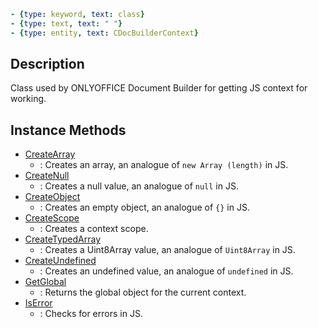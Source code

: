 ```yml signature
- {type: keyword, text: class}
- {type: text, text: " "}
- {type: entity, text: CDocBuilderContext}
```

## Description

Class used by ONLYOFFICE Document Builder for getting JS context for working.

## Instance Methods

<references>

- [CreateArray](CreateArray.md)
  - : Creates an array, an analogue of `new Array (length)` in JS.
- [CreateNull](CreateNull.md)
  - : Creates a null value, an analogue of `null` in JS.
- [CreateObject](CreateObject.md)
  - : Creates an empty object, an analogue of `{}` in JS.
- [CreateScope](CreateScope.md)
  - : Creates a context scope.
- [CreateTypedArray](CreateTypedArray.md)
  - : Creates a Uint8Array value, an analogue of `Uint8Array` in JS.
- [CreateUndefined](CreateUndefined.md)
  - : Creates an undefined value, an analogue of `undefined` in JS.
- [GetGlobal](GetGlobal.md)
  - : Returns the global object for the current context.
- [IsError](IsError.md)
  - : Checks for errors in JS.

</references>

